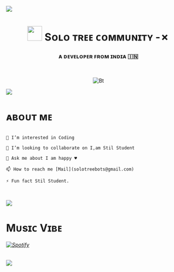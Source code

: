 <a href="https://solotree.in"><img src="https://user-images.githubusercontent.com/73097560/115834477-dbab4500-a447-11eb-908a-139a6edaec5c.gif"></a>

<!-- YOUR TITEL --!>
<h1 align="center"> <img src="https://raw.githubusercontent.com/nixin72/nixin72/master/wave.gif" width="40px" /> Sᴏʟᴏ ᴛʀᴇᴇ ᴄᴏᴍᴍᴜɴɪᴛʏ -✗
<h3 align="center">ᴀ ᴅᴇᴠᴇʟᴏᴘᴇʀ ꜰʀᴏᴍ ɪɴᴅɪᴀ 🇮🇳 </h3>

<!-- Your badges
You can use the website to generate badges: https://shields.io/
-->

&nbsp;

<p align="center"><img src="https://user-images.githubusercontent.com/49580304/110318584-81067880-7fc2-11eb-8391-152d308e7f2b.gif" alt="Bt" />

<a href="https://www.youtube.com/watch?v=dQw4w9WgXcQ"><img src="https://user-images.githubusercontent.com/73097560/115834477-dbab4500-a447-11eb-908a-139a6edaec5c.gif"></a>

<h1> ᴀʙᴏᴜᴛ ᴍᴇ </h1>

 ```🌱 I’m currently learning coding and python programmes

 👀 I’m interested in Coding

 🖤 I’m looking to collaborate on I,am Stil Student

 💬 Ask me about I am happy ♥️ 

 📫 How to reach me [Mail](solotreebots@gmail.com)

 ⚡️ Fun fact Stil Student.
```
</details>

<br/>

<a href="https://solotree.in"><img src="https://user-images.githubusercontent.com/73097560/115834477-dbab4500-a447-11eb-908a-139a6edaec5c.gif"></a>

<h1> Mᴜsɪᴄ Vɪʙᴇ </h1>

###### [![Spotify](https://novatorem.vercel.app/api/spotify)](https://spotify.com)

<a href="https://solotree.in"><img src="https://user-images.githubusercontent.com/73097560/115834477-dbab4500-a447-11eb-908a-139a6edaec5c.gif"></a>
